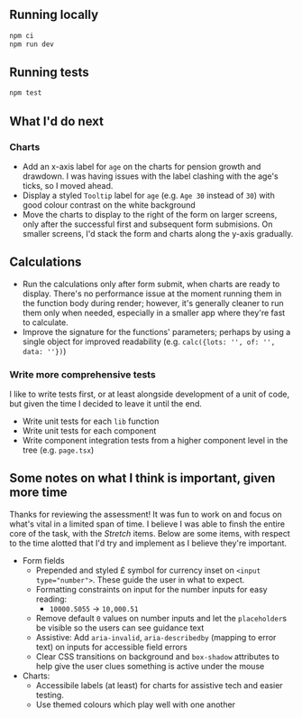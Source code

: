 ## Running locally

```bash
npm ci
npm run dev
```

## Running tests
```bash
npm test
```

## What I'd do next
### Charts
- Add an x-axis label for `age` on the charts for pension growth and drawdown. I was having issues with the label clashing with the age's ticks, so I moved ahead.
- Display a styled `Tooltip` label for `age` (e.g. `Age 30` instead of `30`) with good colour contrast on the white background
- Move the charts to display to the right of the form on larger screens, only after the successful first and subsequent form submisions. On smaller screens, I'd stack the form and charts along the y-axis gradually.

## Calculations
- Run the calculations only after form submit, when charts are ready to display. There's no performance issue at the moment running them in the function body during render; however, it's generally cleaner to run them only when needed, especially in a smaller app where they're fast to calculate.
- Improve the signature for the functions' parameters; perhaps by using a single object for improved readability (e.g. `calc({lots: '', of: '', data: ''})`)

### Write more comprehensive tests
I like to write tests first, or at least alongside development of a unit of code, but given the time I decided to leave it until the end.
  - Write unit tests for each `lib` function
  - Write unit tests for each component
  - Write component integration tests from a higher component level in the tree (e.g. `page.tsx`)

## Some notes on what I think is important, given more time

Thanks for reviewing the assessment! It was fun to work on and focus on what's vital in a limited span of time. I believe I was able to finsh the entire core of the task, with the *Stretch* items. Below are some items, with respect to the time alotted that I'd try and implement as I believe they're important.

- Form fields
  - Prepended and styled £ symbol for currency inset on `<input type="number">`. These guide the user in what to expect.
  - Formatting constraints on input for the number inputs for easy reading:
    - `10000.5055` -> `10,000.51`
  - Remove default `0` values on number inputs and let the `placeholder`s be visible so the users can see guidance text
  - Assistive: Add `aria-invalid`, `aria-describedby` (mapping to error text) on inputs for accessible field errors
  - Clear CSS transitions on background and `box-shadow` attributes to help give the user clues something is active under the mouse
- Charts:
  - Accessibile labels (at least) for charts for assistive tech and easier testing.
  - Use themed colours which play well with one another

